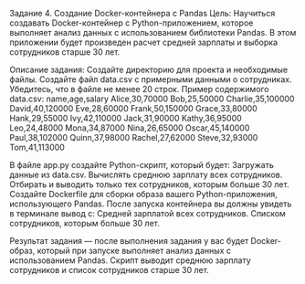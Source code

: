 Задание 4. Создание Docker-контейнера с Pandas
Цель: Научиться создавать Docker-контейнер с Python-приложением, которое выполняет анализ данных с использованием библиотеки Pandas. В этом приложении будет произведен расчет средней зарплаты и выборка сотрудников старше 30 лет.

Описание задания:
  Создайте директорию для проекта и необходимые файлы.
  Создайте файл data.csv с примерными данными о сотрудниках. Убедитесь, что в файле не менее 20 строк.
  Пример содержимого data.csv:
name,age,salary
Alice,30,70000
Bob,25,50000
Charlie,35,100000
David,40,120000
Eve,28,60000
Frank,50,150000
Grace,33,80000
Hank,29,55000
Ivy,42,110000
Jack,31,90000
Kathy,36,95000
Leo,24,48000
Mona,34,87000
Nina,26,65000
Oscar,45,140000
Paul,38,102000
Quinn,37,98000
Rachel,27,62000
Steve,32,93000
Tom,41,113000

  В файле app.py создайте Python-скрипт, который будет:
    Загружать данные из data.csv.
    Вычислять среднюю зарплату всех сотрудников.
    Отбирать и выводить только тех сотрудников, которым больше 30 лет.
  Создайте Dockerfile для сборки образа вашего Python-приложения, использующего Pandas.
  После запуска контейнера вы должны увидеть в терминале вывод с:
    Средней зарплатой всех сотрудников.
    Списком сотрудников, которым больше 30 лет.

Результат задания — после выполнения задания у вас будет Docker-образ, который при запуске выполняет анализ данных с использованием Pandas. Скрипт выводит среднюю зарплату сотрудников и список сотрудников старше 30 лет. 

